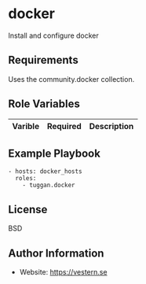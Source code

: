 docker
=========

Install and configure docker

Requirements
------------

Uses the community.docker collection.

Role Variables
--------------

| Varible | Required | Description |
| ------- | -------- | ----------- |

Example Playbook
----------------

    - hosts: docker_hosts
      roles:
        - tuggan.docker

License
-------

BSD

Author Information
------------------

- Website: https://vestern.se

